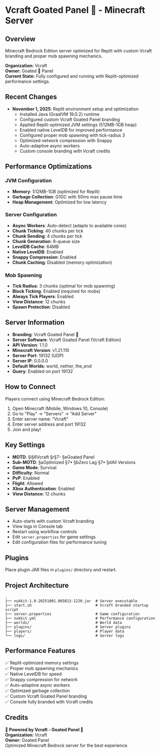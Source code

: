 # Vcraft Goated Panel 🐐 - Minecraft Server

## Overview
Minecraft Bedrock Edition server optimized for Replit with custom Vcraft branding and proper mob spawning mechanics.

**Organization:** Vcraft  
**Owner:** Goated 🐐 Panel  
**Current State:** Fully configured and running with Replit-optimized performance settings.

## Recent Changes
- **November 1, 2025**: Replit environment setup and optimization
  - Installed Java (GraalVM 19.0.2) runtime
  - Configured custom Vcraft Goated Panel branding
  - Applied Replit-optimized JVM settings (512MB-1GB heap)
  - Enabled native LevelDB for improved performance
  - Configured proper mob spawning with tick-radius 3
  - Optimized network compression with Snappy
  - Auto-adaptive async workers
  - Custom console branding with Vcraft credits

## Performance Optimizations

### JVM Configuration
- **Memory**: 512MB-1GB (optimized for Replit)
- **Garbage Collection**: G1GC with 50ms max pause time
- **Heap Management**: Optimized for low latency

### Server Configuration
- **Async Workers**: Auto-detect (adapts to available cores)
- **Chunk Ticking**: 40 chunks per tick
- **Chunk Sending**: 4 chunks per tick
- **Chunk Generation**: 8-queue size
- **LevelDB Cache**: 64MB
- **Native LevelDB**: Enabled
- **Snappy Compression**: Enabled
- **Chunk Caching**: Disabled (memory optimization)

### Mob Spawning
- **Tick Radius**: 3 chunks (optimal for mob spawning)
- **Block Ticking**: Enabled (required for mobs)
- **Always Tick Players**: Enabled
- **View Distance**: 12 chunks
- **Spawn Protection**: Disabled

## Server Information
- **Branding**: Vcraft Goated Panel 🐐
- **Server Software**: Vcraft Goated Panel (Vcraft Edition)
- **API Version**: 1.1.0
- **Minecraft Version**: v1.21.110
- **Server Port**: 19132 (UDP)
- **Server IP**: 0.0.0.0
- **Default Worlds**: world, nether, the_end
- **Query**: Enabled on port 19132

## How to Connect
Players connect using Minecraft Bedrock Edition:
1. Open Minecraft (Mobile, Windows 10, Console)
2. Go to "Play" → "Servers" → "Add Server"
3. Enter server name: "Vcraft"
4. Enter server address and port 19132
5. Join and play!

## Key Settings
- **MOTD**: §l§6Vcraft §r§7- §eGoated Panel
- **Sub-MOTD**: §aOptimized §7• §bZero Lag §7• §dAll Versions
- **Game Mode**: Survival
- **Difficulty**: Normal
- **PvP**: Enabled
- **Flight**: Allowed
- **Xbox Authentication**: Enabled
- **View Distance**: 12 chunks

## Server Management
- Auto-starts with custom Vcraft branding
- View logs in Console tab
- Restart using workflow controls
- Edit `server.properties` for game settings
- Edit configuration files for performance tuning

## Plugins
Place plugin JAR files in `plugins/` directory and restart.

## Project Architecture
```
.
├── nukkit-1.0-20251001.065813-1220.jar  # Server executable
├── start.sh                             # Vcraft branded startup script
├── server.properties                    # Game configuration
├── nukkit.yml                           # Performance configuration
├── worlds/                              # World data
├── plugins/                             # Server plugins
├── players/                             # Player data
└── logs/                                # Server logs
```

## Performance Features
✅ Replit-optimized memory settings  
✅ Proper mob spawning mechanics  
✅ Native LevelDB for speed  
✅ Snappy compression for network  
✅ Auto-adaptive async workers  
✅ Optimized garbage collection  
✅ Custom Vcraft Goated Panel branding  
✅ Console fully branded with Vcraft credits  

## Credits
**🐐 Powered by Vcraft - Goated Panel 🐐**  
**Organization:** Vcraft  
**Owner:** Goated Panel  
Optimized Minecraft Bedrock server for the best experience.
